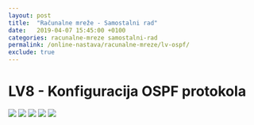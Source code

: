 ```yaml
---
layout: post
title:  "Računalne mreže - Samostalni rad"
date:   2019-04-07 15:45:00 +0100
categories: racunalne-mreze samostalni-rad
permalink: /online-nastava/racunalne-mreze/lv-ospf/
exclude: true
---
```


# LV8 - Konfiguracija OSPF protokola

<img src="https://drive.google.com/uc?export=view&id=1TCGKZ5QhF12eoTmk-oyEPV3iWPvl3vyv">
<img src="https://drive.google.com/uc?export=view&id=1T1Hsyr5lfnc1ojcHr0xKnHo4gVdSAn-s">
<img src="https://drive.google.com/uc?export=view&id=1T9IV6stWxkafGdgU7NiA5U_FtUdPOQEZ">
<img src="https://drive.google.com/uc?export=view&id=1T2dL_0s16zRVrI8VJuD837PFc82yixYM">
<img src="https://drive.google.com/uc?export=view&id=1T18sML51Rmr_ifi_zqWJRTaGOQFhiEOk">